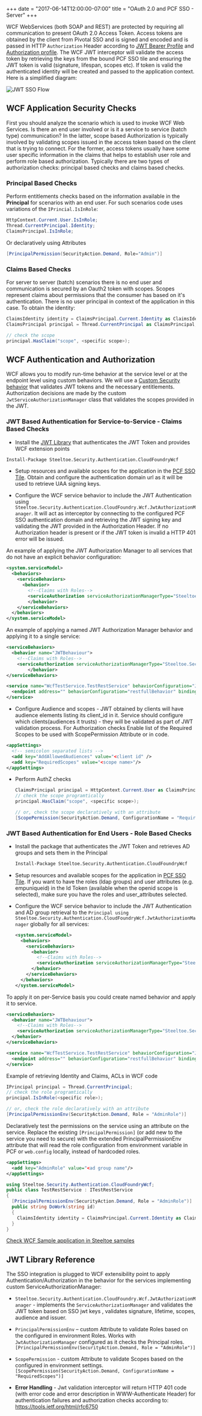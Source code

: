 +++
date = "2017-06-14T12:00:00-07:00"
title = "OAuth 2.0 and PCF SSO - Server"
+++

WCF WebServices (both SOAP and REST) are  protected by requiring all communication to present OAuth 2.0 Access Token. Access tokens are obtained by the client from Pivotal SSO and is signed and encoded and is passed in HTTP `Authorization` Header according to [JWT Bearer Profile](https://tools.ietf.org/html/rfc7523) and [Authorization profile](https://tools.ietf.org/html/rfc6750). The WCF JWT interceptor will validate the access token by retrieving the keys from the bound PCF SSO tile and ensuring the JWT token is valid (signature, lifespan, scopes etc). If token is valid the authenticated identity will be created and passed to the application context. Here is a simplified diagram:

![JWT SSO Flow](/sso_img/client_cred.png)

## WCF Application Security Checks

First you should analyze the scenario which is used to invoke WCF Web Services. Is there an end user involved or is it a service to service (batch type) communication? In the latter, scope based Authorization is typically involved by validating scopes issued in the access token based on the client that is trying to connect. For the former, access tokens usually have some user specific information in the claims that helps to establish user role and perform role based authorization. Typically there are two types of authorization checks: principal based checks and claims based checks.

### Principal Based Checks

Perform entitlements checks based on the information available in the **Principal** for scenarios with an end user. For such scenarios code uses variations of the `IPrincial.IsInRole`:

```c#
HttpContext.Current.User.IsInRole;
Thread.CurrentPrincipal.Identity;
ClaimsPrincipal.IsInRole;
```

Or declaratively using Attributes

```c#
[PrincipalPermission(SecurityAction.Demand, Role="Admin")]
```

### Claims Based Checks

For server to server (batch) scenarios there is no end user and communication is secured by an Oauth2 token with scopes. Scopes represent claims about permissions that the consumer has based on it's authentication. There is no user principal in context of the application in this case. To obtain the identity:

```c#
ClaimsIdentity identity = ClaimsPrincipal.Current.Identity as ClaimsIdentity;
ClaimsPrincipal principal = Thread.CurrentPrincipal as ClaimsPrincipal;

// check the scope
principal.HasClaim("scope", <specific scope>);
```

## WCF Authentication and Authorization

WCF allows you to modify run-time behavior at the service level or at the endpoint level using custom behaviors. We will use a [Custom Security behavior][custbeh] that validates JWT tokens and the necessary entitlements. Authorization decisions are made by the custom `JwtServiceAuthorizationManager` class that validates the scopes provided in the JWT.

### JWT Based Authentication for Service-to-Service - Claims Based Checks

- Install the [JWT Library][jwtlib] that authenticates the JWT Token and provides WCF extension points

```ps
Install-Package Steeltoe.Security.Authentication.CloudFoundryWcf
```

- Setup resources and available scopes for the application in the [PCF SSO Tile][pcfsso]. Obtain and configure the authentication domain url as it will be used to retrieve UAA signing keys.

- Configure the WCF service behavior to include the JWT Authentication using `Steeltoe.Security.Authentication.CloudFoundry.Wcf.JwtAuthorizationManager`. It will act as interceptor by connecting to the configured PCF SSO authentication domain and retrieving the JWT signing key and validating the JWT provided in the Authorization Header. If no Authorization header is present or if the JWT token is invalid a HTTP 401 error will be issued.

An example of applying the JWT Authorization Manager to all services that do not have an explicit behavior configuration:

```xml
<system.serviceModel>
  <behaviors>
    <serviceBehaviors>
      <behavior>
        <!--Claims with Roles-->
        <serviceAuthorization serviceAuthorizationManagerType="Steeltoe.Security.Authentication.CloudFoundry.Wcf.JwtAuthorizationManager,Steeltoe.Security.Authentication.CloudFoundryWcf" />
        </behavior>
    </serviceBehaviors>
  </behaviors>
</system.serviceModel>
```

An example of applying a named JWT Authorization Manager behavior and applying it to a single service:

```xml
<serviceBehaviors>
  <behavior name="JWTBehaviour">
    <!--Claims with Roles-->
    <serviceAuthorization serviceAuthorizationManagerType="Steeltoe.Security.Authentication.CloudFoundry.Wcf.JwtAuthorizationManager,Steeltoe.Security.Authentication.CloudFoundryWcf" />
        </behavior>
</serviceBehaviors>
```

```xml
<service name="WcfTestService.TestRestService" behaviorConfiguration="JWTBehaviour" >
  <endpoint address="" behaviorConfiguration="restfullBehavior" binding="webHttpBinding" contract="WcfTestService.ITestRestService" />
</service>  
```

-  Configure Audience and scopes - JWT obtained by clients will have audience elements listing its client_id  in it. Service should configure which clients(audiences it trusts) - they will be validated as part of JWT validation process. For Authorization checks Enable list of the Required Scopes to be used with ScopePermission Attribute or in code.

  ```xml
  <appSettings>
    <!-- semicolon separated lists -->
    <add key="AddAllowedAudiences" value="<client id" />
    <add key="RequiredScopes" value="<scope name>"/>
  </appSettings>
  ```

- Perform AuthZ checks

  ```c#
  ClaimsPrincipal principal = HttpContext.Current.User as ClaimsPrincipal;
  // check the scope programtically
  principal.HasClaim("scope", <specific scope>);

  // or, check the scope declaratively with an attribute
  [ScopePermission(SecurityAction.Demand, ConfigurationName = "RequiredScopes")]
  ```

### JWT Based Authentication for End Users - Role Based Checks

- Install the package that authenticates the JWT Token and retrieves AD groups  and sets them in the Principal

  ```ps
  Install-Package Steeltoe.Security.Authentication.CloudFoundryWcf
  ```

- Setup resources and available scopes for the application in [PCF SSO Tile][pcfsso]. If you want to have the roles (ldap groups) and user attributes (e.g. empuniqueid) in the Id Token (available when the openid scope is selected), make sure you have the roles and user_attributes selected.

- Configure the WCF service behavior to include the JWT Authentication and AD group retrieval to the `Principal using Steeltoe.Security.Authentication.CloudFoundryWcf.JwtAuthorizationManager` globally for all services:

  ```xml
  <system.serviceModel>
    <behaviors>
      <serviceBehaviors>
        <behavior>
          <!--Claims with Roles-->
          <serviceAuthorization serviceAuthorizationManagerType="Steeltoe.Security.Authentication.CloudFoundryWcf.JwtAuthorizationManager, Steeltoe.Security.Authentication.CloudFoundryWcf" />
        </behavior>
      </serviceBehaviors>
    </behaviors>
  </system.serviceModel>
  ```

To apply it on per-Service basis you could create named behavior and apply it to service.

```xml 
<serviceBehaviors>
  <behavior name="JWTBehaviour">
    <!--Claims with Roles-->
    <serviceAuthorization serviceAuthorizationManagerType="Steeltoe.Security.Authentication.CloudFoundryWcf.JwtAuthorizationManager, Steeltoe.Security.Authentication.CloudFoundryWcf" />
  </behavior>
</serviceBehaviors>
```

```xml
<service name="WcfTestService.TestRestService" behaviorConfiguration="JWTBehaviour" >
  <endpoint address="" behaviorConfiguration="restfullBehavior" binding="webHttpBinding" contract="WcfTestService.ITestRestService" />
</service>
```

Example of retrieving Identity and Claims, ACLs in WCF code

```c#
IPrincipal principal = Thread.CurrentPrincipal;
// check the role programtically
principal.IsInRole(<specific role>);

// or, check the role declaratively with an attribute
[PrincipalPermissionEnv(SecurityAction.Demand, Role = "AdminRole")]
```

Declaratively test the permissions on the service using an attribute on the service. Replace the existing `[PrincipalPermission]` (or add new to the service you need to secure) with the extended PrincipalPermissionEnv attribute that will read the role configuration from environment variable in PCF or `web.config` locally, instead of hardcoded roles.

```xml
<appSettings>
  <add key="AdminRole" value="<ad group name"/>
</appSettings>
```

```c#
using Steeltoe.Security.Authentication.CloudFoundryWcf;
public class TestRestService : ITestRestService
{
  [PrincipalPermissionEnv(SecurityAction.Demand, Role = "AdminRole")]
  public string DoWork(string id)
  {
    ClaimsIdentity identity = ClaimsPrincipal.Current.Identity as ClaimsIdentity;
  }
}
```

[Check WCF Sample application in Steeltoe samples](https://github.com/SteeltoeOSS/Samples/tree/dev/Security/src/AspDotNet4/CloudFoundryWcf)

## JWT Library Reference

The SSO integration is plugged to WCF extensibility point to apply Authentication/Authorization in the behavior for the services implementing custom ServiceAuthorizationManager:

- `Steeltoe.Security.Authentication.CloudFoundry.Wcf.JwtAuthorizationManager` - implements the `ServiceAuthorizationManager` and validates the JWT token based on SSO jwt keys , validates  signature, lifetime, scopes, audience and issuer.

- `PrincipalPermissionEnv` – custom Attribute to validate Roles based on the configured in environment Roles. Works with `JwtAuthorizationManager` configured as it checks the Principal roles. `[PrincipalPermissionEnv(SecurityAction.Demand, Role = "AdminRole")]`

- `ScopePermission` - custom Attribute to validate Scopes based on the configured in environment settings. `[ScopePermission(SecurityAction.Demand, ConfigurationName = "RequiredScopes")]`

- **Error Handling** - Jwt validation interceptor will return HTTP 401 code (with error code and error description in WWW-Authenticate Header) for authentication failures and authorization checks according to:
https://tools.ietf.org/html/rfc6750



[custbeh]: https://docs.microsoft.com/en-us/dotnet/framework/wcf/feature-details/security-behaviors-in-wcf "Security Behaviors in WCF"
[pcfsso]: https://docs.pivotal.io/p-identity/1-3/configure-apps/web-app.html "PCF SSO"
[servauthz]: https://docs.microsoft.com/en-us/dotnet/framework/configure-apps/file-schema/wcf/serviceauthorization-element "Service Authorization"
[jwtlib]: https://github.com/pivotalservices/Manulife-App-Replatforming/tree/master/net-libraries/CloudSecurity-JWT "JWT Library"
[steeltoesec]: https://github.com/SteeltoeOSS/Security/tree/master/src/Steeltoe.Security.Authentication.CloudFoundryWcf "Steeltoe Security Auth Wcf"
